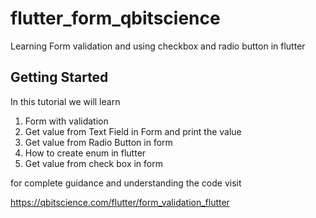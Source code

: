 # flutter_form_qbitscience

Learning Form validation and using checkbox and radio button in flutter

## Getting Started

In this tutorial we will learn 
1) Form with validation
2) Get value from Text Field in Form and print the value
3) Get value from Radio Button in form
4) How to create enum in flutter
5) Get value from check box in form

for complete guidance and understanding the code visit

https://qbitscience.com/flutter/form_validation_flutter
